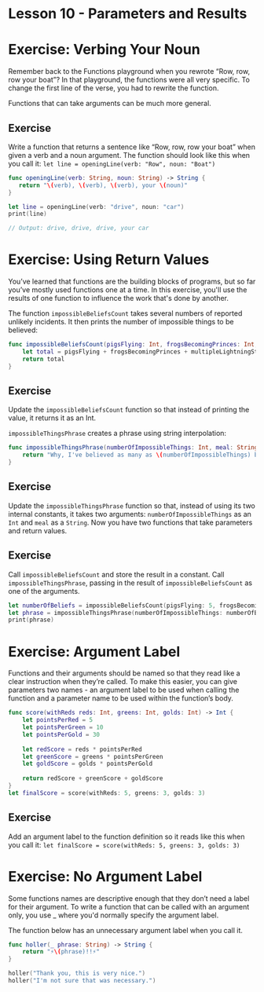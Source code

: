 # Lesson 10 - Parameters and Results

# Exercise: Verbing Your Noun

Remember back to the Functions playground when you rewrote “Row, row, row your boat”? In that playground, the functions were all very specific. To change the first line of the verse, you had to rewrite the function.

Functions that can take arguments can be much more general.

## Exercise

Write a function that returns a sentence like “Row, row, row your boat” when given a verb and a noun argument. The function should look like this when you call it:
 ```let line = openingLine(verb: "Row", noun: "Boat")```
 
 ```swift
 func openingLine(verb: String, noun: String) -> String {
    return "\(verb), \(verb), \(verb), your \(noun)"
}

let line = openingLine(verb: "drive", noun: "car")
print(line)

// Output: drive, drive, drive, your car
```

# Exercise: Using Return Values

You’ve learned that functions are the building blocks of programs, but so far you’ve mostly used functions one at a time. In this exercise, you'll use the results of one function to influence the work that's done by another.

The function ```impossibleBeliefsCount``` takes several numbers of reported unlikely incidents. It then prints the number of impossible things to be believed:

```swift
func impossibleBeliefsCount(pigsFlying: Int, frogsBecomingPrinces: Int, multipleLightningStrikes: Int) -> Int {
    let total = pigsFlying + frogsBecomingPrinces + multipleLightningStrikes
    return total
}
```

## Exercise

Update the ```impossibleBeliefsCount``` function so that instead of printing the value, it returns it as an Int.

```impossibleThingsPhrase``` creates a phrase using string interpolation:

```swift
func impossibleThingsPhrase(numberOfImpossibleThings: Int, meal: String) -> String {
    return "Why, I've believed as many as \(numberOfImpossibleThings) before \(meal)"
}
```

## Exercise
Update the ```impossibleThingsPhrase``` function so that, instead of using its two internal constants, it takes two arguments: ```numberOfImpossibleThings``` as an ```Int``` and ```meal``` as a ```String```.
Now you have two functions that take parameters and return values.

## Exercise
Call ```impossibleBeliefsCount``` and store the result in a constant.
Call ```impossibleThingsPhrase```, passing in the result of ```impossibleBeliefsCount``` as one of the arguments.

```swift
let numberOfBeliefs = impossibleBeliefsCount(pigsFlying: 5, frogsBecomingPrinces: 6, multipleLightningStrikes: 7)
let phrase = impossibleThingsPhrase(numberOfImpossibleThings: numberOfBeliefs, meal: "supper")
print(phrase)
```

# Exercise: Argument Label

Functions and their arguments should be named so that they read like a clear instruction when they’re called. To make this easier, you can give parameters two names - an argument label to be used when calling the function and a parameter name to be used within the function’s body.

```swift 
func score(withReds reds: Int, greens: Int, golds: Int) -> Int {
    let pointsPerRed = 5
    let pointsPerGreen = 10
    let pointsPerGold = 30
    
    let redScore = reds * pointsPerRed
    let greenScore = greens * pointsPerGreen
    let goldScore = golds * pointsPerGold
    
    return redScore + greenScore + goldScore
}
let finalScore = score(withReds: 5, greens: 3, golds: 3)
```

## Exercise
Add an argument label to the function definition so it reads like this when you call it:
 ```let finalScore = score(withReds: 5, greens: 3, golds: 3)```
 
# Exercise: No Argument Label

Some functions names are descriptive enough that they don’t need a label for their argument. To write a function that can be called with an argument only, you use _ where you'd normally specify the argument label.

The function below has an unnecessary argument label when you call it.

```swift
func holler(_ phrase: String) -> String {
    return "⚡️\(phrase)!!⚡️"
}

holler("Thank you, this is very nice.")
holler("I'm not sure that was necessary.")
```
